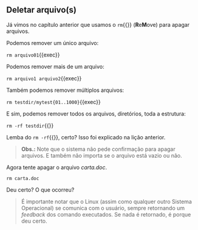 ## Deletar arquivo(s)
Já vimos no capítulo anterior que usamos o `rm`{{}} (**R**e**M**ove) para apagar arquivos.

Podemos remover um único arquivo:

`rm arquivo01`{{exec}}

Podemos remover mais de um arquivo:

`rm arquivo1 arquivo2`{{exec}}

Também podemos remover múltiplos arquivos:

`rm testdir/mytest{01..1000}`{{exec}}

E sim, podemos remover todos os arquivos, diretórios, toda a estrutura:

`rm -rf testdir`{{}}

Lemba do `rm -rf`{{}}, certo? Isso foi explicado na lição anterior.

>**Obs.:** Note que o sistema não pede confirmação para apagar arquivos. E também não importa se o arquivo está vazio ou não.

Agora tente apagar o arquivo _carta.doc_.

`rm carta.doc`

Deu certo? O que ocorreu?

>É importante notar que o Linux (assim como qualquer outro Sistema Operacional) se comunica com o usuário, sempre retornando um _feedback_ dos comando executados. Se nada é retornado, é porque deu certo.